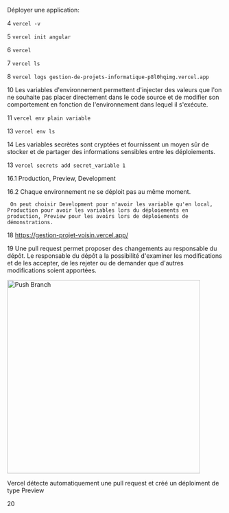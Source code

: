 Déployer une application:

4 `vercel -v`

5 `vercel init angular`

6 `vercel`

7 `vercel ls`

8 `vercel logs gestion-de-projets-informatique-p8l0hqimg.vercel.app`

10 Les variables d'environnement permettent d'injecter des valeurs que l'on ne souhaite pas placer directement dans le code source et de modifier son comportement en fonction de l'environnement dans lequel il s'exécute.

11 `vercel env plain variable`

13 `vercel env ls`

14 Les variables secrètes sont cryptées et fournissent un moyen sûr de stocker et de partager des informations sensibles entre les déploiements.

13 `vercel secrets add secret_variable 1`

16.1 Production, Preview, Development

16.2 Chaque environnement ne se déploit pas au même moment.

     On peut choisir Development pour n'avoir les variable qu'en local, Production pour avoir les variables lors du déploiements en production, Preview pour les avoirs lors de déploiements de démonstrations.
     
18 https://gestion-projet-voisin.vercel.app/

19 Une pull request permet proposer des changements au responsable du dépôt. Le responsable du dépôt a la possibilité d'examiner les modifications et de les accepter, de les rejeter ou de demander que d'autres modifications soient apportées.

<img width="450" alt="Push Branch" src="https://user-images.githubusercontent.com/74765462/104932622-1fedfb80-59a8-11eb-899d-05a332191c99.PNG">

Vercel détecte automatiquement une pull request et créé un déploiment de type Preview

20 

